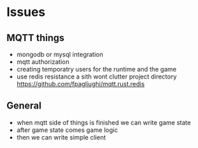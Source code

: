 # Issues

## MQTT things

- mongodb or mysql integration
- mqtt authorization
- creating temporatry users for the runtime and the game
- use redis resistance a sith wont clutter project directory
    https://github.com/fpagliughi/mqtt.rust.redis

## General

- when mqtt side of things is finished we can write game state
- after game state comes game logic
- then we can write simple client